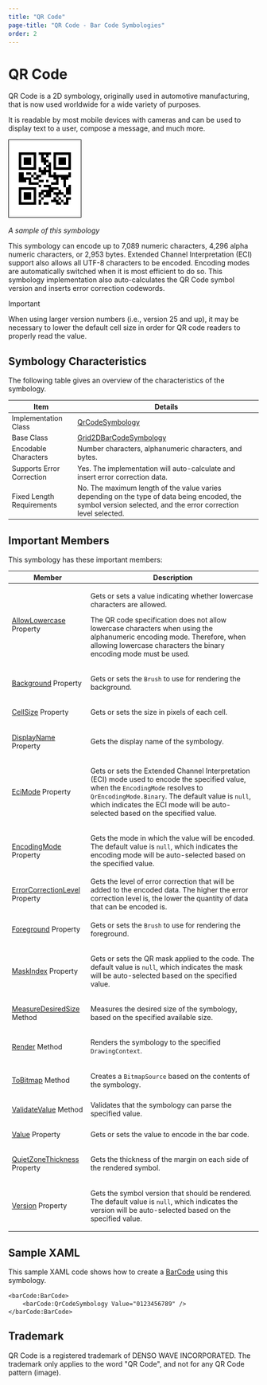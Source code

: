 ```yaml
---
title: "QR Code"
page-title: "QR Code - Bar Code Symbologies"
order: 2
---
```

# QR Code

QR Code is a 2D symbology, originally used in automotive manufacturing, that is now used worldwide for a wide variety of purposes.

It is readable by most mobile devices with cameras and can be used to display text to a user, compose a message, and much more.

![Screenshot](../images/symbology-qr-code.png)

*A sample of this symbology*

This symbology can encode up to 7,089 numeric characters, 4,296 alpha numeric characters, or 2,953 bytes.  Extended Channel Interpretation (ECI) support also allows all UTF-8 characters to be encoded.  Encoding modes are automatically switched when it is most efficient to do so.  This symbology implementation also auto-calculates the QR Code symbol version and inserts error correction codewords.

> [!IMPORTANT]
> When using larger version numbers (i.e., version 25 and up), it may be necessary to lower the default cell size in order for QR code readers to properly read the value.

## Symbology Characteristics

The following table gives an overview of the characteristics of the symbology.

| Item | Details |
|-----|-----|
| Implementation Class | [QrCodeSymbology](xref:@ActiproUIRoot.Controls.BarCode.QrCodeSymbology) |
| Base Class | [Grid2DBarCodeSymbology](xref:@ActiproUIRoot.Controls.BarCode.Grid2DBarCodeSymbology) |
| Encodable Characters | Number characters, alphanumeric characters, and bytes. |
| Supports Error Correction | Yes.  The implementation will auto-calculate and insert error correction data. |
| Fixed Length Requirements | No.  The maximum length of the value varies depending on the type of data being encoded, the symbol version selected, and the error correction level selected. |

## Important Members

This symbology has these important members:

<table>
<thead>

<tr>
<th>Member</th>
<th>Description</th>
</tr>

</thead>
<tbody>

<tr>
<td>

[AllowLowercase](xref:@ActiproUIRoot.Controls.BarCode.QrCodeSymbology.AllowLowercase) Property

</td>
<td>

Gets or sets a value indicating whether lowercase characters are allowed.

The QR code specification does not allow lowercase characters when using the alphanumeric encoding mode.  Therefore, when allowing lowercase characters the binary encoding mode must be used.

</td>
</tr>

<tr>
<td>

[Background](xref:@ActiproUIRoot.Controls.BarCode.BarCodeSymbology.Background) Property

</td>
<td>

Gets or sets the `Brush` to use for rendering the background.

</td>
</tr>

<tr>
<td>

[CellSize](xref:@ActiproUIRoot.Controls.BarCode.Grid2DBarCodeSymbology.CellSize) Property

</td>
<td>Gets or sets the size in pixels of each cell.</td>
</tr>

<tr>
<td>

[DisplayName](xref:@ActiproUIRoot.Controls.BarCode.BarCodeSymbology.DisplayName) Property

</td>
<td>Gets the display name of the symbology.</td>
</tr>

<tr>
<td>

[EciMode](xref:@ActiproUIRoot.Controls.BarCode.QrCodeSymbology.EciMode) Property

</td>
<td>

Gets or sets the Extended Channel Interpretation (ECI) mode used to encode the specified value, when the `EncodingMode` resolves to `QrEncodingMode.Binary`.  The default value is `null`, which indicates the ECI mode will be auto-selected based on the specified value.

</td>
</tr>

<tr>
<td>

[EncodingMode](xref:@ActiproUIRoot.Controls.BarCode.QrCodeSymbology.EncodingMode) Property

</td>
<td>

Gets the mode in which the value will be encoded. The default value is `null`, which indicates the encoding mode will be auto-selected based on the specified value.

</td>
</tr>

<tr>
<td>

[ErrorCorrectionLevel](xref:@ActiproUIRoot.Controls.BarCode.QrCodeSymbology.ErrorCorrectionLevel) Property

</td>
<td>Gets the level of error correction that will be added to the encoded data. The higher the error correction level is, the lower the quantity of data that can be encoded is.</td>
</tr>

<tr>
<td>

[Foreground](xref:@ActiproUIRoot.Controls.BarCode.BarCodeSymbology.Foreground) Property

</td>
<td>

Gets or sets the `Brush` to use for rendering the foreground.

</td>
</tr>

<tr>
<td>

[MaskIndex](xref:@ActiproUIRoot.Controls.BarCode.QrCodeSymbology.MaskIndex) Property

</td>
<td>

Gets or sets the QR mask applied to the code. The default value is `null`, which indicates the mask will be auto-selected based on the specified value.

</td>
</tr>

<tr>
<td>

[MeasureDesiredSize](xref:@ActiproUIRoot.Controls.BarCode.BarCodeSymbology.MeasureDesiredSize*) Method

</td>
<td>Measures the desired size of the symbology, based on the specified available size.</td>
</tr>

<tr>
<td>

[Render](xref:@ActiproUIRoot.Controls.BarCode.BarCodeSymbology.Render*) Method

</td>
<td>

Renders the symbology to the specified `DrawingContext`.

</td>
</tr>

<tr>
<td>

[ToBitmap](xref:@ActiproUIRoot.Controls.BarCode.BarCodeSymbology.ToBitmap*) Method

</td>
<td>

Creates a `BitmapSource` based on the contents of the symbology.

</td>
</tr>

<tr>
<td>

[ValidateValue](xref:@ActiproUIRoot.Controls.BarCode.BarCodeSymbology.ValidateValue*) Method

</td>
<td>Validates that the symbology can parse the specified value.</td>
</tr>

<tr>
<td>

[Value](xref:@ActiproUIRoot.Controls.BarCode.BarCodeSymbology.Value) Property

</td>
<td>Gets or sets the value to encode in the bar code.</td>
</tr>

<tr>
<td>

[QuietZoneThickness](xref:@ActiproUIRoot.Controls.BarCode.Grid2DBarCodeSymbology.QuietZoneThickness) Property

</td>
<td>Gets the thickness of the margin on each side of the rendered symbol.</td>
</tr>

<tr>
<td>

[Version](xref:@ActiproUIRoot.Controls.BarCode.QrCodeSymbology.Version) Property

</td>
<td>

Gets the symbol version that should be rendered. The default value is `null`, which indicates the version will be auto-selected based on the specified value.

</td>
</tr>

</tbody>
</table>

## Sample XAML

This sample XAML code shows how to create a [BarCode](xref:@ActiproUIRoot.Controls.BarCode.BarCode) using this symbology.

```xaml
<barCode:BarCode>
	<barCode:QrCodeSymbology Value="0123456789" />
</barCode:BarCode>
```

## Trademark

QR Code is a registered trademark of DENSO WAVE INCORPORATED.  The trademark only applies to the word "QR Code", and not for any QR Code pattern (image).
